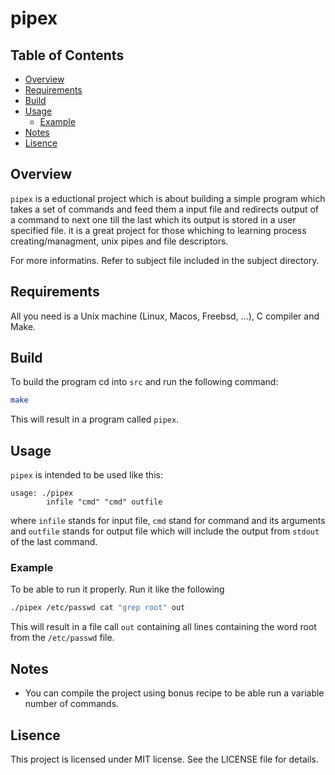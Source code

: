 # pipex

## Table of Contents
- [Overview](#overview)
- [Requirements](#requirements)
- [Build](#build)
- [Usage](#usage)
    - [Example](#example)
- [Notes](#notes)
- [Lisence](#lisence)

## Overview

`pipex` is a eductional project which is about building a simple program which takes a set of commands and feed them a input file and redirects output of a command to next one till the last which its output is stored in a user specified file. it is a great project for those whiching to learning process creating/managment, unix pipes and file descriptors. 

For more informatins. Refer to subject file included in the subject directory.

## Requirements

All you need is a Unix machine (Linux, Macos, Freebsd, ...), C compiler and Make.

## Build

To build the program cd into `src` and run the following command:

```sh
make
```

This will result in a program called `pipex`.

## Usage

`pipex` is intended to be used like this:

```
usage: ./pipex
		infile "cmd" "cmd" outfile
```

where `infile` stands for input file, `cmd` stand for command and its arguments and `outfile` stands for output file which will include the output from `stdout` of the last command.

### Example

To be able to run it properly. Run it like the following

```sh
./pipex /etc/passwd cat "grep root" out 
```

This will result in a file call `out` containing all lines containing the word root from the `/etc/passwd` file.

## Notes

- You can compile the project using bonus recipe to be able run a variable number of commands.

## Lisence

This project is licensed under MIT license. See the LICENSE file for details.
